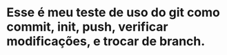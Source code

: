 # Esse é meu teste de uso do git como commit, init, push, verificar modificações, e trocar de branch.
